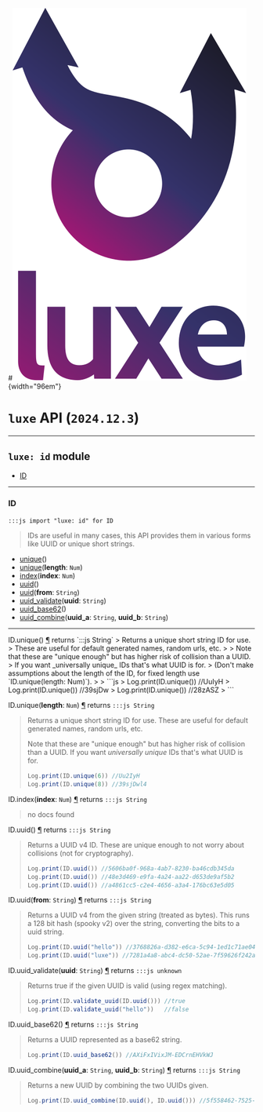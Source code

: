 #![](../../../images/luxe-dark.svg){width="96em"}

# `luxe` API (`2024.12.3`)  


---

## `luxe: id` module

- [ID](#id)   

---

### ID
`:::js import "luxe: id" for ID`
> IDs are useful in many cases, this API provides them in various forms like UUID or unique short strings.

- [unique](#ID.unique)()
- [unique](#ID.unique)(**length**: `Num`)
- [index](#ID.index)(**index**: `Num`)
- [uuid](#ID.uuid)()
- [uuid](#ID.uuid)(**from**: `String`)
- [uuid_validate](#ID.uuid_validate)(**uuid**: `String`)
- [uuid_base62](#ID.uuid_base62)()
- [uuid_combine](#ID.uuid_combine+2)(**uuid_a**: `String`, **uuid_b**: `String`)

<hr/>
<endpoint module="luxe: id" class="ID" signature="unique()"></endpoint>
<signature id="ID.unique">ID.unique()
<a class="headerlink" href="#ID.unique" title="Permanent link">¶</a></signature>
<span class='api_ret'>returns</span> `:::js String`
> Returns a unique short string ID for use.
> These are useful for default generated names, random urls, etc.
> 
> Note that these are "unique enough" but has higher risk of collision than a UUID.
> If you want _universally unique_ IDs that's what UUID is for.
> (Don't make assumptions about the length of the ID, for fixed length use `ID.unique(length: Num)`).
> 
>   ```js
>   Log.print(ID.unique()) //UuIyH
>   Log.print(ID.unique()) //39sjDw
>   Log.print(ID.unique()) //28zASZ
>   ```   

<endpoint module="luxe: id" class="ID" signature="unique(length : Num)"></endpoint>
<signature id="ID.unique">ID.unique(**length**: `Num`)
<a class="headerlink" href="#ID.unique" title="Permanent link">¶</a></signature>
<span class='api_ret'>returns</span> `:::js String`
> Returns a unique short string ID for use.
> These are useful for default generated names, random urls, etc.
> 
> Note that these are "unique enough" but has higher risk of collision than a UUID.
> If you want _universally unique_ IDs that's what UUID is for.
> 
>   ```js
>   Log.print(ID.unique(6)) //Uu2IyH
>   Log.print(ID.unique(8)) //39sjDwl4
>   ```   

<endpoint module="luxe: id" class="ID" signature="index(index : Num)"></endpoint>
<signature id="ID.index">ID.index(**index**: `Num`)
<a class="headerlink" href="#ID.index" title="Permanent link">¶</a></signature>
<span class='api_ret'>returns</span> `:::js String`
> no docs found   

<endpoint module="luxe: id" class="ID" signature="uuid()"></endpoint>
<signature id="ID.uuid">ID.uuid()
<a class="headerlink" href="#ID.uuid" title="Permanent link">¶</a></signature>
<span class='api_ret'>returns</span> `:::js String`
> Returns a UUID v4 ID.
> These are unique enough to not worry about collisions (not for cryptography).
> 
>   ```js
>   Log.print(ID.uuid()) //5606ba0f-968a-4ab7-8230-ba46cdb345da
>   Log.print(ID.uuid()) //48e3d469-e9fa-4a24-aa22-d653de9af5b2
>   Log.print(ID.uuid()) //a4861cc5-c2e4-4656-a3a4-176bc63e5d05
>   ```   

<endpoint module="luxe: id" class="ID" signature="uuid(from : String)"></endpoint>
<signature id="ID.uuid">ID.uuid(**from**: `String`)
<a class="headerlink" href="#ID.uuid" title="Permanent link">¶</a></signature>
<span class='api_ret'>returns</span> `:::js String`
> Returns a UUID v4 from the given string (treated as bytes).
> This runs a 128 bit hash (spooky v2) over the string, converting the bits to a uuid string.
> 
>   ```js
>   Log.print(ID.uuid("hello")) //3768826a-d382-e6ca-5c94-1ed1c71ae043
>   Log.print(ID.uuid("luxe")) //7281a4a8-abc4-dc50-52ae-7f59626f242a
>   ```   

<endpoint module="luxe: id" class="ID" signature="uuid_validate(uuid : String)"></endpoint>
<signature id="ID.uuid_validate">ID.uuid_validate(**uuid**: `String`)
<a class="headerlink" href="#ID.uuid_validate" title="Permanent link">¶</a></signature>
<span class='api_ret'>returns</span> `:::js unknown`
> Returns true if the given UUID is valid (using regex matching).
> 
>   ```js
>   Log.print(ID.validate_uuid(ID.uuid())) //true
>   Log.print(ID.validate_uuid("hello"))   //false
>   ```   

<endpoint module="luxe: id" class="ID" signature="uuid_base62()"></endpoint>
<signature id="ID.uuid_base62">ID.uuid_base62()
<a class="headerlink" href="#ID.uuid_base62" title="Permanent link">¶</a></signature>
<span class='api_ret'>returns</span> `:::js String`
> Returns a UUID represented as a base62 string.
> 
>   ```js
>   Log.print(ID.uuid_base62()) //AXiFxIVixJM-EDCrnEHVkWJ
>   ```   

<endpoint module="luxe: id" class="ID" signature="uuid_combine(uuid_a : String, uuid_b : String)"></endpoint>
<signature id="ID.uuid_combine+2">ID.uuid_combine(**uuid_a**: `String`, **uuid_b**: `String`)
<a class="headerlink" href="#ID.uuid_combine+2" title="Permanent link">¶</a></signature>
<span class='api_ret'>returns</span> `:::js String`
> Returns a new UUID by combining the two UUIDs given.
> 
>   ```js
>   Log.print(ID.uuid_combine(ID.uuid(), ID.uuid())) //5f558462-7525-48c0-812d-a65df074ce42
>   ```   

